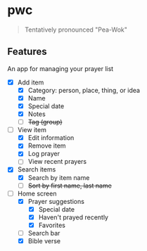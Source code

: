 # pwc

> Tentatively pronounced "Pea-Wok"

## Features

An app for managing your prayer list

-   [x] Add item
    -   [x] Category: person, place, thing, or idea
    -   [x] Name
    -   [x] Special date
    -   [x] Notes
    -   [ ] ~~Tag (group)~~
-   [ ] View item
    -   [x] Edit information
    -   [x] Remove item
    -   [x] Log prayer
    -   [ ] View recent prayers
-   [x] Search items
    -   [x] Search by item name
    -   [ ] ~~Sort by first name, last name~~
-   [ ] Home screen
    -   [x] Prayer suggestions
        -   [x] Special date
        -   [x] Haven't prayed recently
        -   [x] Favorites
    -   [ ] Search bar
    -   [x] Bible verse

